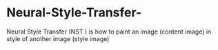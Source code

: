 # Neural-Style-Transfer-
Neural Style Transfer (NST ) is how to paint an image (content image) in style of another image (style image) 
